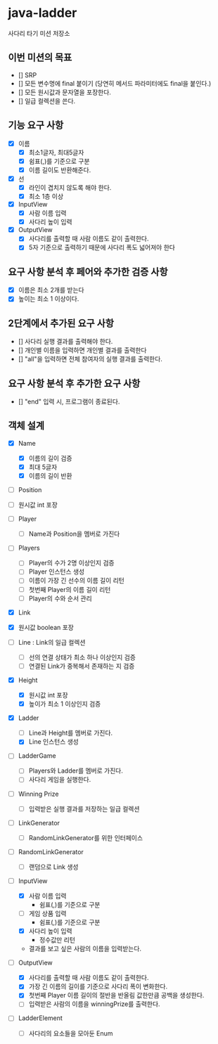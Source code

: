 # java-ladder

사다리 타기 미션 저장소

## 이번 미션의 목표
- [] SRP
- [] 모든 변수명에 final 붙이기 (당연히 메서드 파라미터에도 final을 붙인다.)
- [] 모든 원시값과 문자열을 포장한다.
- [] 일급 컬렉션을 쓴다.

## 기능 요구 사항
- [x] 이름
    - [x] 최소1글자, 최대5글자
    - [x] 쉼표(,)를 기준으로 구분
    - [x] 이름 길이도 반환해준다.
- [x] 선
    - [x] 라인이 겹치지 않도록 해야 한다.
    - [x] 최소 1층 이상
- [x] InputView
    - [x] 사람 이름 입력
    - [x] 사다리 높이 입력
- [x] OutputView
    - [x] 사다리를 출력할 때 사람 이름도 같이 출력한다.
    - [x] 5자 기준으로 출력하기 때문에 사다리 폭도 넓어져야 한다

## 요구 사항 분석 후  페어와 추가한 검증 사항
- [x] 이름은 최소 2개를 받는다
- [x] 높이는 최소 1 이상이다.

## 2단계에서 추가된 요구 사항
- [] 사다리 실행 결과를 출력해야 한다.
- [] 개인별 이름을 입력하면 개인별 결과를 출력한다
- [] "all"을 입력하면 전체 참여자의 실행 결과를 출력한다.

## 요구 사항 분석 후 추가한 요구 사항
- [] "end" 입력 시, 프로그램이 종료된다.

## 객체 설계

- [x] Name
  -[x] 이름의 길이 검증
  -[x] 최대 5글자
  -[x] 이름의 길이 반환

- [ ] Position
 - [ ] 원시값 int 포장

- [ ] Player
  - [ ] Name과 Position을 멤버로 가진다

- [ ] Players
  - [ ] Player의 수가 2명 이상인지 검증
  - [ ] Player 인스턴스 생성
  - [ ] 이름이 가장 긴 선수의 이름 길이 리턴
  - [ ] 첫번째 Player의 이름 길이 리턴
  - [ ] Player의 수와 순서 관리

- [x] Link
 - [x] 원시값 boolean 포장

- [ ] Line : Link의 일급 컬렉션
  - [ ] 선의 연결 상태가 최소 하나 이상인지 검증
  - [ ] 연결된 Link가 중복해서 존재하는 지 검증

- [x] Height
  - [x] 원시값 int 포장
  - [x] 높이가 최소 1 이상인지 검증

- [x] Ladder
  - [ ] Line과 Height를 멤버로 가진다.
  - [x] Line 인스턴스 생성

- [ ] LadderGame
  - [ ] Players와 Ladder를 멤버로 가진다.
  - [ ] 사다리 게임을 실행한다.

- [ ] Winning Prize
  - [ ] 입력받은 실행 결과를 저장하는 일급 컬렉션

- [ ] LinkGenerator
  - [ ] RandomLinkGenerator를 위한 인터페이스

- [ ] RandomLinkGenerator
  - [ ] 랜덤으로 Link 생성

- [ ] InputView
  - [x] 사람 이름 입력
    - 쉼표(,)를 기준으로 구분
  - [ ] 게임 상품 입력
    - 쉼표(,)를 기준으로 구분
  - [x] 사다리 높이 입력
    - 정수값만 리턴
  - 결과를 보고 싶은 사람의 이름을 입력받는다.

- [ ] OutputView
  - [x] 사다리를 출력할 때 사람 이름도 같이 출력한다.
  - [x] 가장 긴 이름의 길이를 기준으로 사다리 폭이 변화한다.
  - [x] 첫번째 Player 이름 길이의 절반을 반올림 값한만큼 공백을 생성한다.
  - [ ] 입력받은 사람의 이름을 winningPrize를 출력한다.

- [ ] LadderElement
  - [ ] 사다리의 요소들을 모아둔 Enum
